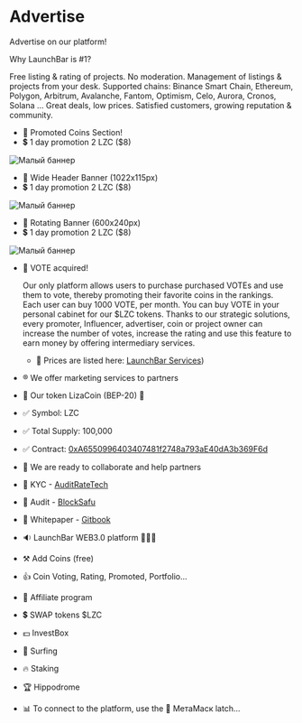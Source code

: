 # Advertise
Advertise on our platform!

Why LaunchBar is #1?

Free listing & rating of projects.
No moderation.
Management of listings & projects from your desk.
Supported chains: Binance Smart Chain, Ethereum, Polygon, Arbitrum, Avalanche, Fantom, Optimism, Celo, Aurora, Cronos, Solana ...
Great deals, low prices.
Satisfied customers, growing reputation & community.

- 👀 Promoted Coins Section!
- 💲 1 day promotion 2 LZC ($8)

![Малый баннер](https://launchbar.pro/img/1promo.jpg)


- 👀 Wide Header Banner (1022x115px)
- 💲 1 day promotion 2 LZC ($8)

  
![Малый баннер](https://launchbar.pro/img/2promo.jpg)

- 👀 Rotating Banner (600x240px)
- 💲 1 day promotion 2 LZC ($8)

![Малый баннер](https://launchbar.pro/img/4promo.jpg)


- 👋 VOTE acquired!

    Our only platform allows users to purchase purchased VOTEs and use them to vote, thereby promoting their favorite coins in the rankings.
    Each user can buy 1000 VOTE, per month. You can buy VOTE in your personal cabinet for our $LZC tokens.
    Thanks to our strategic solutions, every promoter, Influencer, advertiser, coin or project owner can increase the number of votes, increase the rating and use this feature to earn money by offering intermediary services.

  - 💫 Prices are listed here: [LaunchBar Services](https://launchbar.pro/services))


- ®️ We offer marketing services to partners
- 💎 Our token LizaCoin (BEP-20) 💎
- ✅ Symbol: LZC
- ✅ Total Supply: 100,000
- ✅ Contract: [0xA6550996403407481f2748a793aE40dA3b369F6d](https://bscscan.com/token/0xA6550996403407481f2748a793aE40dA3b369F6d)
- 💞️ We are ready to collaborate and help partners
- 💠 KYC - [AuditRateTech](https://en.tcpcoins.net/uploads/s/l/4/j/l4j8wtlqendh/file/ZgeFYiAP.pdf?preview=1)
- 💠 Audit - [BlockSafu](https://blocksafu.com/project-detail/0xA6550996403407481f2748a793aE40dA3b369F6d)
- 💠 Whitepaper - [Gitbook](https://lizacoin.gitbook.io/meet-lizacoin-and-launchbar-1/)

- 🔉 LaunchBar WEB3.0 platform 🚀🚀🚀
- ⚒ Add Coins (free)
- 👍 Coin Voting, Rating, Promoted, Portfolio...
- 👬 Affiliate program
- 💲 SWAP tokens $LZC
- 💵 InvestBox
- 💫 Surfing
- 🔥 Staking
- 🏆 Hippodrome
- 📊 To connect to the platform, use the 🦊 МетаМаск latch...
